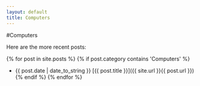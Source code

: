 ```yaml
---
layout: default
title: Computers
---
```


#Computers


Here are the more recent posts:

{% for post in site.posts %}
{% if post.category contains 'Computers' %}
* {{ post.date | date_to_string }} [{{ post.title }}]({{ site.url }}{{ post.url }})
{% endif %}
{% endfor %}

